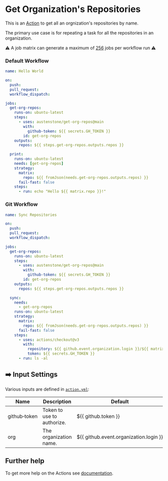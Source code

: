 # Get Organization's Repositories

This is an [Action](https://docs.github.com/en/actions) to get all an orgnization's repositories by name.

The primary use case is for repeating a task for all the repositories in an organization.

:warning: A job matrix can generate a maximum of [256](https://docs.github.com/en/actions/using-jobs/using-a-build-matrix-for-your-jobs#:~:text=A%20job%20matrix%20can%20generate%20a%20maximum%20of%20256%20jobs%20per%20workflow%20run.%20This%20limit%20also%20applies%20to%20self%2Dhosted%20runners.) jobs per workflow run :warning:

### Default Workflow
```yml
name: Hello World

on:
  push:
  pull_request:
  workflow_dispatch:

jobs:
  get-org-repos:
    runs-on: ubuntu-latest
    steps:
      - uses: austenstone/get-org-repos@main
        with:
          github-token: ${{ secrets.GH_TOKEN }}
        id: get-org-repos
    outputs:
      repos: ${{ steps.get-org-repos.outputs.repos }}

  print:
    runs-on: ubuntu-latest
    needs: [get-org-repos]
    strategy:
      matrix:
        repo: ${{ fromJson(needs.get-org-repos.outputs.repos) }}
      fail-fast: false
    steps:
      - run: echo "Hello ${{ matrix.repo }}!"
```

### Git Workflow
```yml
name: Sync Repositories

on:
  push:
  pull_request:
  workflow_dispatch:

jobs:
  get-org-repos:
    runs-on: ubuntu-latest
    steps:
      - uses: austenstone/get-org-repos@main
        with:
          github-token: ${{ secrets.GH_TOKEN }}
        id: get-org-repos
    outputs:
      repos: ${{ steps.get-org-repos.outputs.repos }}

  sync:
    needs:
      - get-org-repos
    runs-on: ubuntu-latest
    strategy:
      matrix:
        repo: ${{ fromJson(needs.get-org-repos.outputs.repos) }}
      fail-fast: false
    steps:
      - uses: actions/checkout@v3
        with:
          repository: ${{ github.event.organization.login }}/${{ matrix.repo }}
          token: ${{ secrets.GH_TOKEN }}
      - run: ls -al
```

## ➡️ Input Settings
Various inputs are defined in [`action.yml`](action.yml):

| Name | Description | Default |
| --- | - | - |
| github&#x2011;token | Token to use to authorize. | ${{&nbsp;github.token&nbsp;}} |
| org | The organization name. | ${{&nbsp;github.event.organization.login&nbsp;}} |

## Further help
To get more help on the Actions see [documentation](https://docs.github.com/en/actions).
